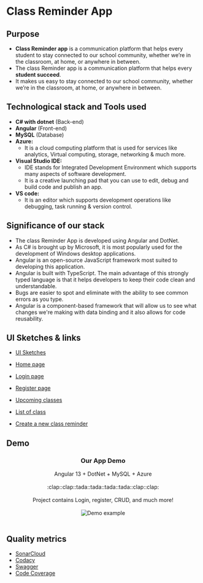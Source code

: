 # Class Reminder App

## Purpose

- **Class Reminder app** is a communication platform that helps every student to stay connected to our school community, whether we’re in the classroom, at home, or anywhere in between.
- The class Reminder app is a communication platform that helps every **student succeed**.
- It makes us easy to stay connected to our school community, whether we’re in the classroom, at home, or anywhere in between.

## Technological stack and Tools used

- **C# with dotnet** (Back-end)
- **Angular** (Front-end)
- **MySQL** (Database)
- **Azure:**
  - It is a cloud computing platform that is used for services like analytics, Virtual computing, storage, networking & much more.
- **Visual Studio IDE:**
  - IDE stands for Integrated Development Environment which supports many aspects of software development.
  - It is a creative launching pad that you can use to edit, debug and build code and publish an app.
- **VS code:**
  - It is an editor which supports development operations like debugging, task running & version control.

## Significance of our stack

- The class Reminder App is developed using Angular and DotNet.
- As C# is brought up by Microsoft, it is most popularly used for the development of Windows desktop applications.
- Angular is an open-source JavaScript framework most suited to developing this application.
- Angular is built with TypeScript. The main advantage of this strongly typed language is that it helps developers to keep their code clean and understandable.
- Bugs are easier to spot and eliminate with the ability to see common errors as you type.
- Angular is a component-based framework that will allow us to see what changes we're making with data binding and it also allows for code reusability.

## UI Sketches & links

- [UI Sketches](https://github.com/TejaswiNallavolu/angular-app-heroku/tree/main/UI%20Screens)

- [Home page](https://authprojectfordeploy.azurewebsites.net/)
- [Login page](https://authprojectfordeploy.azurewebsites.net/login)
- [Register page](https://authprojectfordeploy.azurewebsites.net/register)
- [Upcoming classes](https://authprojectfordeploy.azurewebsites.net/list)

- [List of class](https://authprojectfordeploy.azurewebsites.net/class-list)
- [Create a new class reminder](https://authprojectfordeploy.azurewebsites.net/class-list)

## Demo

<p align="center">
  <h3 align="center">Our App Demo</h3>

  <p align="center">
     Angular 13 + DotNet + MySQL + Azure
    <br>
    <br>
    :clap::clap::tada::tada::tada::tada::clap::clap:
    <br>
    <br>
    Project contains Login, register, CRUD, and much more!
    <br>
    <br>
    <img src="https://github.com/TejaswiNallavolu/angular-app-heroku/blob/main/UI%20Screens/classreminder.gif" alt="Demo example"/>
    <br>
    <br>
  </p>
</p>

## Quality metrics

- [SonarCloud](https://sonarcloud.io/project/overview?id=TejaswiNallavolu_angular-app-heroku)
- [Codacy](https://app.codacy.com/gh/TejaswiNallavolu/angular-app-heroku/dashboard?utm_source=github.com&utm_medium=referral&utm_content=TejaswiNallavolu/angular-app-heroku&utm_campaign=Badge_Grade)
- [Swagger](https://app.swaggerhub.com/apis-docs/TejaswiNallavolu/auth-project/v1#/)
- [Code Coverage](https://sonarcloud.io/code?id=TejaswiNallavolu_angular-app-heroku)
